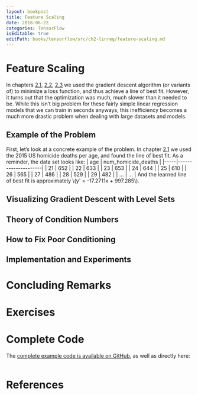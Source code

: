 ```yaml
---
layout: bookpost
title: Feature Scaling
date: 2018-06-22
categories: TensorFlow
isEditable: true
editPath: books/tensorflow/src/ch2-linreg/feature-scaling.md
---
```


# Feature Scaling

In chapters [2.1](/books/tensorflow/book/ch2-linreg/2017-12-03-single-variable.html), [2.2](/books/tensorflow/book/ch2-linreg/2017-12-27-optimization.html), [2.3](/books/tensorflow/book/ch2-linreg/2018-03-21-multi-variable.html) we used the gradient descent algorithm (or variants of) to minimize a loss function, and thus achieve a line of best fit. However, it turns out that the optimization was much, much slower than it needed to be. While this isn’t big problem for these fairly simple linear regression models that we can train in seconds anyways, this inefficiency becomes a much more drastic problem when dealing with large datasets and models.

## Example of the Problem
First, let’s look at a concrete example of the problem. In chapter [2.1](/books/tensorflow/book/ch2-linreg/2017-12-03-single-variable.html) we used the 2015 US homicide deaths per age, and found the line of best fit. As a reminder, the data set looks like:
| age | num_homicide_deaths | 
|-----|---------------------| 
| 21  | 652                 | 
| 22  | 633                 | 
| 23  | 653                 | 
| 24  | 644                 | 
| 25  | 610                 | 
| 26  | 565                 | 
| 27  | 486                 | 
| 28  | 529                 | 
| 29  | 482                 |
| ... | ... |
And the learned line of best fit is approximately \\(y' = -17.2711x + 997.285\\). 

## Visualizing Gradient Descent with Level Sets

## Theory of Condition Numbers

## How to Fix Poor Conditioning

## Implementation and Experiments

# Concluding Remarks


# Exercises



# Complete Code

The [complete example code is available on GitHub](https://github.com/donald-pinckney/donald-pinckney.github.io/blob/src/books/tensorflow/src/ch2-linreg/code/feature_scaling.py), as well as directly here:

```python

``` 

# References
